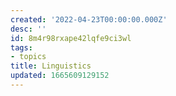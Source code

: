 ```yaml
---
created: '2022-04-23T00:00:00.000Z'
desc: ''
id: 8m4r98rxape42lqfe9ci3wl
tags:
- topics
title: Linguistics
updated: 1665609129152
---
```

   
